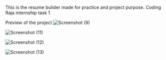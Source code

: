 This is the resume bulider made for practice and project purpose. 
Coding Raja internship task 1

Preview of the project
![Screenshot (9)](https://github.com/sanketcodersclub/resume-builder/assets/164201293/cced573a-32a0-420d-bf72-a3f119b8e537)

![Screenshot (11)](https://github.com/sanketcodersclub/resume-builder/assets/164201293/fb00cdb0-9741-496a-b0b9-1276cdb345a1)

![Screenshot (12)](https://github.com/sanketcodersclub/resume-builder/assets/164201293/d0ccefbc-1c2d-44b6-ba27-c6254d31f7aa)


![Screenshot (13)](https://github.com/sanketcodersclub/resume-builder/assets/164201293/741c2e5d-fd6f-4f56-825a-4f286d6a0df7)
